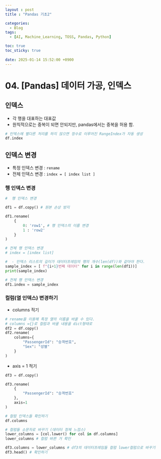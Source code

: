 ```yaml
---
layout : post
title : "Pandas 기초2"

categories:
  - Blog
tags:
  - [AI, Machine_Learning, TOSS, Pandas, Python]

toc: true
toc_sticky: true
 
date: 2025-01-14 15:52:00 +0900
---
```


# 04. [Pandas] 데이터 가공, 인덱스

## 인덱스
- 각 행을 대표하는 대표값
- 원칙적으로는 중복이 되면 안되지만, pandas에서는 중복을 허용 함.
  
```python
# 인덱스에 별다른 처리를 하지 않으면 정수로 이루어진 RangeIndex가 자동 생성
df.index
```
## 인덱스 변경 
- 특정 인덱스 변경 : `rename`
- 전체 인덱스 변경 : `index = [ index list ]`

### 행 인덱스 변경
```python
#  행 인덱스 변경

df1 = df.copy() # 원본 손상 방지

df1.rename( 
    {
        0: 'row1', # 행 인덱스의 이름 변경 
        1 : 'row2'
    }
)
```

```python
# 전체 행 인덱스 변경
# index = [index list]

#  - 인덱스 리스트의 길이가 데이터프레임의 행의 개수(len(df))와 같아야 한다.
sample_index = [ f"{i+1}번째 데이터" for i in range(len(df1))]
print(sample_index)

# 전체 행 인덱스 변경
df1.index = sample_index
```
### 컬럼(열 인덱스) 변경하기

- columns 적기 
```python
# rename을 이용해 특정 열의 이름을 바꿀 수 있다.
# columns ={}로 컬럼과 바꿀 내용을 dict형태로
df2 = df.copy()
df2.rename(
    columns={
        "PassengerId": "승객번호",
        "Sex": "성별"
    }
)
```
- axis = 1 적기
```python
df3 = df.copy()

df3.rename(
    {
        "PassengerId": "승객번호"
    },
    axis=1
)
```

```python
# 컬럼 인덱스들 확인하기
df.columns
```
```python
# 컬럼들 소문자로 바꾸기 (데이터 정제 느낌스)
lower_columns = [col.lower() for col in df.columns]
lower_columns # 컬럼 바뀐 거 확인

df3.columns = lower_columns # df3의 데이터프레임들 컬럼 lower컬럼으로 바꾸기
df3.head() # 확인하기
```